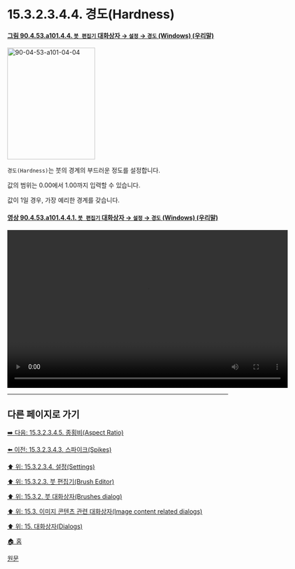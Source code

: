 # 15.3.2.3.4.4. 경도(Hardness)

<a id="90-04-53-a101-04-04"></a>

#### [그림 90.4.53.a101.4.4. `붓 편집기` 대화상자 → `설정` → `경도` (Windows) (우리말)](./90-04-0053-brush_editor.md#90-04-53-a101-04-04)
<img width="200" height="255" alt="90-04-53-a101-04-04" src="https://github.com/user-attachments/assets/6450917e-f750-4842-a068-bb6bf1f304e3" />

`경도(Hardness)`는 붓의 경계의 부드러운 정도를 설정합니다.

값의 범위는 0.00에서 1.00까지 입력할 수 있습니다.

값이 1일 경우, 가장 예리한 경계를 갖습니다.

<a id="90-04-53-a101-04-04-01"></a>

#### [영상 90.4.53.a101.4.4.1. `붓 편집기` 대화상자 → `설정` → `경도` (Windows) (우리말)](./90-04-0053-brush_editor.md#90-04-53-a101-04-04-01)
<video controls="controls" width="640" height="360" src="https://github.com/user-attachments/assets/bc79307b-379e-4d1b-82d9-f5d6451b3ae7"></video>

***

## 다른 페이지로 가기

[➡️ 다음: 15.3.2.3.4.5. 종횡비(Aspect Ratio)](./15-03-02-03-04-05-aspect_ratio.md)

[⬅️ 이전: 15.3.2.3.4.3. 스파이크(Spikes)](./15-03-02-03-04-03-spikes.md)

[⬆️ 위: 15.3.2.3.4. 설정(Settings)](./15-03-02-03-04-00-settings.md)

[⬆️ 위: 15.3.2.3. 붓 편집기(Brush Editor)](./15-03-02-03-00-brush_editor.md)

[⬆️ 위: 15.3.2. 붓 대화상자(Brushes dialog)](./15-03-02-00-brushes_dialog.md)

[⬆️ 위: 15.3. 이미지 콘텐츠 관련 대화상자(Image content related dialogs)](./15-03-00-image-content-related-dialogs.md)

[⬆️ 위: 15. 대화상자(Dialogs)](./15-00-dialogs.md)

[🏠 홈](./00-home.md)

[원문](https://docs.gimp.org/2.10/ko/gimp-brush-dialog.html#gimp-brush-editor-dialog)